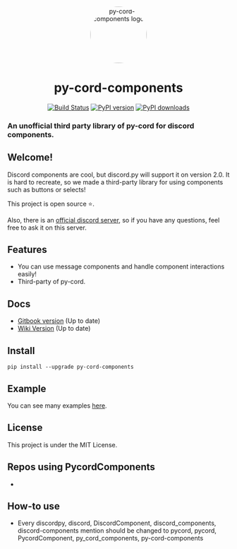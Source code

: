 <div align="center">
    <a href="https://pypi.org/project/py-cord-components"><img src="https://raw.githubusercontent.com/spacedev-official/py-cord-components/master/.github/logo.png" alt="py-cord-components logo" height="128" style="border-radius: 50%"></a>
    <h1>py-cord-components</h1>
</div>
<div align="center">
        <a href="https://travis-ci.com/spacedev-official/py-cord-components"><img src="https://travis-ci.com/spacedev-official/py-cord-components.svg?branch=master" alt="Build Status"></a>
        <a href="https://pypi.org/project/py-cord-components"><img src="https://badge.fury.io/py/py-cord-components.svg" alt="PyPI version"></a>
        <a href="https://pypi.org/project/py-cord-components"><img src="https://img.shields.io/pypi/dm/py-cord-components" alt="PyPI downloads"></a>
</div>
<p align="center">
    <h3>An unofficial third party library of py-cord for discord components.</h3>
</p>

## Welcome!

Discord components are cool, but discord.py will support it on version 2.0. It
is hard to recreate, so we made a third-party library for using components such as
buttons or selects!

This project is open source ⭐.

Also, there is an [official discord server](https://discord.gg/294KSUxcz2), so
if you have any questions, feel free to ask it on this server.

## Features

- You can use message components and handle component interactions easily!
- Third-party of py-cord.

## Docs

- [Gitbook version](https://devkiki7000.gitbook.io/discord-components) (Up to
  date)
- [Wiki Version](https://github.com/spacedev-official/py-cord-components/wiki)
  (Up to date)

## Install

```
pip install --upgrade py-cord-components
```

## Example

You can see many examples
[here](https://github.com/spacedev-official/py-cord-components/tree/master/examples).

## License

This project is under the MIT License.

## Repos using PycordComponents
 * 

## How-to use
 * Every discordpy, discord, DiscordComponent, discord_components, discord-components mention should be changed to pycord, pycord, PycordComponent, py_cord_components, py-cord-components